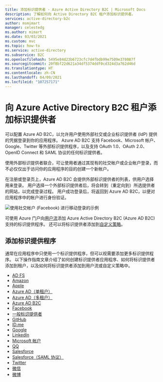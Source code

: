 ```yaml
---
title: 添加标识提供者 - Azure Active Directory B2C | Microsoft Docs
description: 了解如何向 Active Directory B2C 租户添加标识提供者。
services: active-directory-b2c
author: msmimart
manager: celestedg
ms.author: mimart
ms.date: 03/03/2021
ms.custom: mvc
ms.topic: how-to
ms.service: active-directory
ms.subservice: B2C
ms.openlocfilehash: 5495e84d23b6723cfc7d4fbdb99e7509e378087f
ms.sourcegitcommit: 20f8bf22d621a34df5374ddf0cd324d3a762d46d
ms.translationtype: HT
ms.contentlocale: zh-CN
ms.lasthandoff: 04/09/2021
ms.locfileid: "107257171"
---
```

# <a name="add-an-identity-provider-to-your-azure-active-directory-b2c-tenant"></a>向 Azure Active Directory B2C 租户添加标识提供者

可以配置 Azure AD B2C，以允许用户使用外部社交或企业标识提供者 (IdP) 提供的凭据登录到你的应用程序。 Azure AD B2C 支持 Facebook、Microsoft 帐户、Google、Twitter 等外部标识提供程序，以及支持 OAuth 1.0、OAuth 2.0、OpenID Connect 和 SAML 协议的任何标识提供者。

使用外部标识提供者联合，可让使用者通过其现有的社交帐户或企业帐户登录，而不必仅仅出于访问你的应用程序的目的创建一个新帐户。

在注册或登录页上，Azure AD B2C 会提供外部标识提供者的列表，供用户选择用来登录。 用户选择一个外部标识提供者后，将会转到（重定向到）所选提供者的网站，以完成登录过程。 用户成功登录后，将返回到 Azure AD B2C，以便对应用程序中的帐户进行身份验证。

![使用社交帐户 (Facebook) 进行移动登录的示例](media/add-identity-provider/external-idp.png)

可使用 Azure 门户向[用户流](user-flow-overview.md)添加 Azure Active Directory B2C (Azure AD B2C) 支持的标识提供程序。 还可以将标识提供者添加到[自定义策略](user-flow-overview.md)。

## <a name="select-an-identity-provider"></a>添加标识提供程序

通常在应用程序中只使用一个标识提供程序，但可以视需要添加更多标识提供程序。 以下操作指南文章介绍了如何创建标识提供者应用程序、如何将标识提供者添加到租户，以及如何将标识提供者添加到用户流或自定义策略中。

* [AD FS](identity-provider-adfs.md)
* [Amazon](identity-provider-amazon.md)
* [Apple](identity-provider-apple-id.md)
* [Azure AD（单租户）](identity-provider-azure-ad-single-tenant.md)
* [Azure AD（多租户）](identity-provider-azure-ad-multi-tenant.md)
* [Azure AD B2C](identity-provider-azure-ad-b2c.md)
* [Facebook](identity-provider-facebook.md)
* [一般标识提供者](identity-provider-generic-openid-connect.md)
* [GitHub](identity-provider-github.md)
* [ID.me](identity-provider-id-me.md)
* [Google](identity-provider-google.md)
* [LinkedIn](identity-provider-linkedin.md)
* [Microsoft 帐户](identity-provider-microsoft-account.md)
* [QQ](identity-provider-qq.md)
* [Salesforce](identity-provider-salesforce.md)
* [Salesforce（SAML 协议）](identity-provider-salesforce-saml.md)
* [Twitter](identity-provider-twitter.md)
* [微信](identity-provider-wechat.md)
* [微博](identity-provider-weibo.md)
